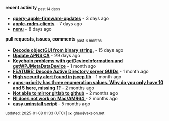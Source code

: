 **recent activity** <sub>past 14 days</sub>

  - **[query-apple-firmware-updates](https://github.com/petarov/query-apple-firmware-updates)** - 3 days ago
  - **[apple-mdm-clients](https://github.com/petarov/apple-mdm-clients)** - 7 days ago
  - **[nenu](https://github.com/petarov/nenu)** - 8 days ago

**pull requests, issues, comments** <sub>past 6 months</sub>

  - **[Decode objectGUI from binary string.](https://github.com/fengtan/ldap-explorer/pull/60#issuecomment-2560302176)** - 15 days ago
  - **[Update APNS CA](https://github.com/petarov/apns-push-cmd/issues/11)** - 29 days ago
  - **[Keychain problems with getDeviceInformation and getWPJMetaDataDevice](https://github.com/AzureAD/microsoft-authentication-library-for-objc/issues/2393)** - 1 month ago
  - **[FEATURE: Decode Active Directory server GUIDs](https://github.com/fengtan/ldap-explorer/issues/33#issuecomment-2483148204)** - 1 month ago
  - **[High security alert found in jscep lib](https://github.com/jscep/jscep/issues/304#issuecomment-2468942681)** - 1 month ago
  - **[apns-priority has three enumeration values. Why do you only have 10 and 5 here, missing 1?](https://github.com/jchambers/pushy/issues/1088#issuecomment-2454831973)** - 2 months ago
  - **[Not able to mirror gitlab to github](https://github.com/cooperspencer/gickup/issues/200#issuecomment-2440167283)** - 2 months ago
  - **[NI does not work on Mac/AMR64 ](https://github.com/mukel/llama3.java/issues/19#issuecomment-2414532091)** - 2 months ago
  - **[easy uninstall script](https://github.com/petarov/google-android-app-ids/issues/3#issuecomment-2228691402)** - 5 months ago

<sub>updated: 2025-01-08 01:33 (UTC) | :envelope: gh(@]vexelon.net</sub>